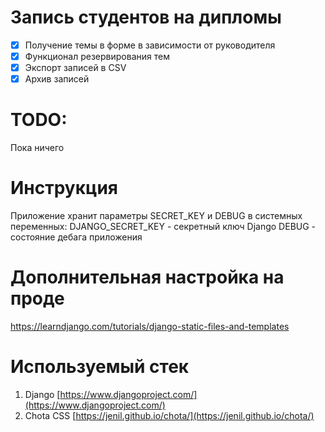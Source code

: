# Запись студентов на дипломы

 - [x] Получение темы в форме в зависимости от руководителя
 - [x] Функционал резервирования тем
 - [x] Экспорт записей в CSV
 - [x] Архив записей

# TODO:
Пока ничего

# Инструкция
Приложение хранит параметры SECRET_KEY и DEBUG в системных переменных:
DJANGO_SECRET_KEY - секретный ключ Django
DEBUG - состояние дебага приложения

# Дополнительная настройка на проде
https://learndjango.com/tutorials/django-static-files-and-templates

# Используемый стек
1. Django [https://www.djangoproject.com/](https://www.djangoproject.com/)
2. Chota CSS [https://jenil.github.io/chota/](https://jenil.github.io/chota/)